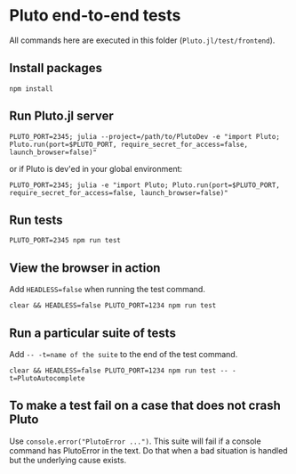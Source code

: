 # Pluto end-to-end tests

All commands here are executed in this folder (`Pluto.jl/test/frontend`).

## Install packages

`npm install`

## Run Pluto.jl server

```
PLUTO_PORT=2345; julia --project=/path/to/PlutoDev -e "import Pluto; Pluto.run(port=$PLUTO_PORT, require_secret_for_access=false, launch_browser=false)"
```

or if Pluto is dev'ed in your global environment:

```
PLUTO_PORT=2345; julia -e "import Pluto; Pluto.run(port=$PLUTO_PORT, require_secret_for_access=false, launch_browser=false)"
```

## Run tests

`PLUTO_PORT=2345 npm run test`

## View the browser in action

Add `HEADLESS=false` when running the test command.

`clear && HEADLESS=false PLUTO_PORT=1234 npm run test`

## Run a particular suite of tests

Add `-- -t=name of the suite` to the end of the test command.

`clear && HEADLESS=false PLUTO_PORT=1234 npm run test -- -t=PlutoAutocomplete`

## To make a test fail on a case that does not crash Pluto

Use `console.error("PlutoError ...")`. This suite will fail if a console
command has PlutoError in the text. Do that when a bad situation is handled
but the underlying cause exists.
